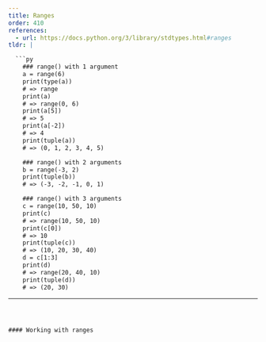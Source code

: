 ```yaml
---
title: Ranges
order: 410
references:
  - url: https://docs.python.org/3/library/stdtypes.html#ranges
tldr: |

  ```py
    ### range() with 1 argument
    a = range(6)
    print(type(a))
    # => range
    print(a)
    # => range(0, 6)
    print(a[5])
    # => 5
    print(a[-2])
    # => 4
    print(tuple(a))
    # => (0, 1, 2, 3, 4, 5)

    ### range() with 2 arguments
    b = range(-3, 2)
    print(tuple(b))
    # => (-3, -2, -1, 0, 1)

    ### range() with 3 arguments
    c = range(10, 50, 10)
    print(c)
    # => range(10, 50, 10)
    print(c[0])
    # => 10
    print(tuple(c))
    # => (10, 20, 30, 40)
    d = c[1:3]
    print(d)
    # => range(20, 40, 10)
    print(tuple(d))
    # => (20, 30)
  ```
---
```



#### Working with ranges    
